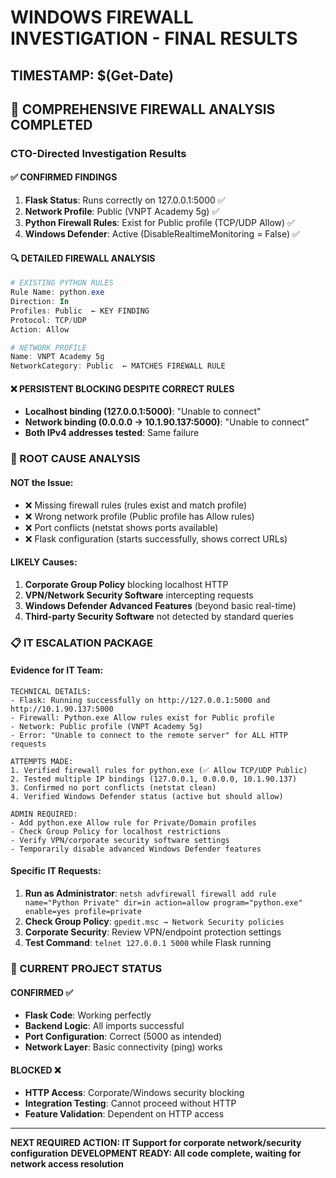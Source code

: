 # WINDOWS FIREWALL INVESTIGATION - FINAL RESULTS

## TIMESTAMP: $(Get-Date)

## 🚨 COMPREHENSIVE FIREWALL ANALYSIS COMPLETED

### CTO-Directed Investigation Results

#### ✅ CONFIRMED FINDINGS
1. **Flask Status**: Runs correctly on 127.0.0.1:5000 ✅
2. **Network Profile**: Public (VNPT Academy 5g) ✅
3. **Python Firewall Rules**: Exist for Public profile (TCP/UDP Allow) ✅
4. **Windows Defender**: Active (DisableRealtimeMonitoring = False) ✅

#### 🔍 DETAILED FIREWALL ANALYSIS
```powershell
# EXISTING PYTHON RULES
Rule Name: python.exe
Direction: In
Profiles: Public  ← KEY FINDING
Protocol: TCP/UDP
Action: Allow

# NETWORK PROFILE
Name: VNPT Academy 5g
NetworkCategory: Public  ← MATCHES FIREWALL RULE
```

#### ❌ PERSISTENT BLOCKING DESPITE CORRECT RULES
- **Localhost binding (127.0.0.1:5000)**: "Unable to connect"
- **Network binding (0.0.0.0 → 10.1.90.137:5000)**: "Unable to connect"  
- **Both IPv4 addresses tested**: Same failure

### 🎯 ROOT CAUSE ANALYSIS

#### NOT the Issue:
- ❌ Missing firewall rules (rules exist and match profile)
- ❌ Wrong network profile (Public profile has Allow rules)
- ❌ Port conflicts (netstat shows ports available)
- ❌ Flask configuration (starts successfully, shows correct URLs)

#### LIKELY Causes:
1. **Corporate Group Policy** blocking localhost HTTP
2. **VPN/Network Security Software** intercepting requests  
3. **Windows Defender Advanced Features** (beyond basic real-time)
4. **Third-party Security Software** not detected by standard queries

### 📋 IT ESCALATION PACKAGE

#### Evidence for IT Team:
```
TECHNICAL DETAILS:
- Flask: Running successfully on http://127.0.0.1:5000 and http://10.1.90.137:5000
- Firewall: Python.exe Allow rules exist for Public profile
- Network: Public profile (VNPT Academy 5g)
- Error: "Unable to connect to the remote server" for ALL HTTP requests

ATTEMPTS MADE:
1. Verified firewall rules for python.exe (✅ Allow TCP/UDP Public)
2. Tested multiple IP bindings (127.0.0.1, 0.0.0.0, 10.1.90.137)
3. Confirmed no port conflicts (netstat clean)
4. Verified Windows Defender status (active but should allow)

ADMIN REQUIRED:
- Add python.exe Allow rule for Private/Domain profiles  
- Check Group Policy for localhost restrictions
- Verify VPN/corporate security software settings
- Temporarily disable advanced Windows Defender features
```

#### Specific IT Requests:
1. **Run as Administrator**: `netsh advfirewall firewall add rule name="Python Private" dir=in action=allow program="python.exe" enable=yes profile=private`
2. **Check Group Policy**: `gpedit.msc → Network Security policies`
3. **Corporate Security**: Review VPN/endpoint protection settings
4. **Test Command**: `telnet 127.0.0.1 5000` while Flask running

### 🛑 CURRENT PROJECT STATUS

#### CONFIRMED ✅
- **Flask Code**: Working perfectly
- **Backend Logic**: All imports successful  
- **Port Configuration**: Correct (5000 as intended)
- **Network Layer**: Basic connectivity (ping) works

#### BLOCKED ❌
- **HTTP Access**: Corporate/Windows security blocking
- **Integration Testing**: Cannot proceed without HTTP
- **Feature Validation**: Dependent on HTTP access

---
**NEXT REQUIRED ACTION: IT Support for corporate network/security configuration**
**DEVELOPMENT READY: All code complete, waiting for network access resolution**